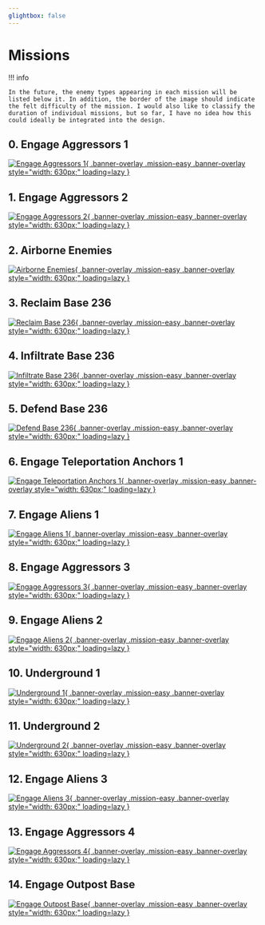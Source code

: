 ```yaml
---
glightbox: false
---
```


# Missions

!!! info

    In the future, the enemy types appearing in each mission will be listed below it. In addition, the border of the image should indicate the felt difficulty of the mission. I would also like to classify the duration of individual missions, but so far, I have no idea how this could ideally be integrated into the design.

## 0. Engage Aggressors 1

[![Engage Aggressors 1](../../images/dlc1/DLC_DM011.jpg){ .banner-overlay .mission-easy .banner-overlay style="width: 630px;" loading=lazy }](engage_aggressors_1.md)

## 1. Engage Aggressors 2

[![Engage Aggressors 2](../../images/dlc1/DLC_DM013.jpg){ .banner-overlay .mission-easy .banner-overlay style="width: 630px;" loading=lazy }](engage_aggressors_2.md)

## 2. Airborne Enemies

[![Airborne Enemies](../../images/dlc1/DLC_DM018.jpg){ .banner-overlay .mission-easy .banner-overlay style="width: 630px;" loading=lazy }](airborne_enemies.md)

## 3. Reclaim Base 236

[![Reclaim Base 236](../../images/dlc1/DLC_DM005.jpg){ .banner-overlay .mission-easy .banner-overlay style="width: 630px;" loading=lazy }](reclaim_base_236.md)

## 4. Infiltrate Base 236

[![Infiltrate Base 236](../../images/dlc1/DLC_DM019.jpg){ .banner-overlay .mission-easy .banner-overlay style="width: 630px;" loading=lazy }](infiltrate_base_236.md)

## 5. Defend Base 236

[![Defend Base 236](../../images/dlc1/DLC_DM020.jpg){ .banner-overlay .mission-easy .banner-overlay style="width: 630px;" loading=lazy }](defend_base_236.md)

## 6. Engage Teleportation Anchors 1

[![Engage Teleportation Anchors 1](../../images/dlc1/DLC_DM008.jpg){ .banner-overlay .mission-easy .banner-overlay style="width: 630px;" loading=lazy }](engage_teleportation_anchors_1.md)

## 7. Engage Aliens 1

[![Engage Aliens 1](../../images/dlc1/DLC_DM003.jpg){ .banner-overlay .mission-easy .banner-overlay style="width: 630px;" loading=lazy }](engage_aliens_1.md)

## 8. Engage Aggressors 3

[![Engage Aggressors 3](../../images/dlc1/DLC_DM013.jpg){ .banner-overlay .mission-easy .banner-overlay style="width: 630px;" loading=lazy }](engage_aggressors_3.md)

## 9. Engage Aliens 2

[![Engage Aliens 2](../../images/dlc1/DLC_DM003_2.jpg){ .banner-overlay .mission-easy .banner-overlay style="width: 630px;" loading=lazy }](engage_aliens_2.md)

## 10. Underground 1

[![Underground 1](../../images/dlc1/DLC_DM001.jpg){ .banner-overlay .mission-easy .banner-overlay style="width: 630px;" loading=lazy }](underground_1.md)

## 11. Underground 2

[![Underground 2](../../images/dlc1/DLC_DM007.jpg){ .banner-overlay .mission-easy .banner-overlay style="width: 630px;" loading=lazy }](underground_2.md)

## 12. Engage Aliens 3

[![Engage Aliens 3](../../images/dlc1/DLC_DM003_3.jpg){ .banner-overlay .mission-easy .banner-overlay style="width: 630px;" loading=lazy }](engage_aliens_3.md)

## 13. Engage Aggressors 4

[![Engage Aggressors 4](../../images/dlc1/DLC_DM013_2.jpg){ .banner-overlay .mission-easy .banner-overlay style="width: 630px;" loading=lazy }](engage_aggressors_4.md)

## 14. Engage Outpost Base

[![Engage Outpost Base](../../images/dlc1/DLC_DM015.jpg){ .banner-overlay .mission-easy .banner-overlay style="width: 630px;" loading=lazy }](engage_outpost_base.md)
